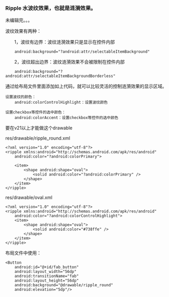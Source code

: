 
### Ripple 水波纹效果，也就是涟漪效果。
未编辑完。。。

波纹效果有两种：

　　1，波纹有边界：波纹涟漪效果只是显示在控件内部　　

        android:background="?android:attr/selectableItemBackground"
　　2，波纹超出边界：波纹涟漪效果不会被限制在控件内部

        android:background="?android:attr/selectableItemBackgroundBorderless"


通过给布局文件里面添加如上代码，就可以比较灵活的控制涟漪效果的显示区域。

    设置波纹的颜色：
        android:colorControlHighlight：设置波纹颜色

    设置checkbox等控件的选中颜色：
        android:colorAccent：设置checkbox等控件的选中颜色

要在v21以上才能做这个drawable

res/drawable/ripple_round.xml

    <?xml version="1.0" encoding="utf-8"?>
    <ripple xmlns:android="http://schemas.android.com/apk/res/android"
        android:color="?android:colorPrimary">

        <item>
            <shape android:shape="oval">
                <solid android:color="?android:colorPrimary" />
            </shape>
        </item>
    </ripple>

res/drawable/oval.xml

    <?xml version="1.0" encoding="utf-8"?>
    <ripple xmlns:android="http://schemas.android.com/apk/res/android"
        android:color="?android:colorControlHighlight">
        <item>
            <shape android:shape="oval">
                <solid android:color="#738ffe" />
            </shape>
        </item>
    </ripple>


布局文件中使用：

    <Button
        android:id="@+id/fab_button"
        android:layout_width="56dp"
        android:transitionName="fab"
        android:layout_height="56dp"
        android:background="@drawable/ripple_round"
        android:elevation="5dp"/>
